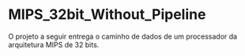 # MIPS_32bit_Without_Pipeline
O projeto a seguir entrega o caminho de dados de um processador da arquitetura MIPS de 32 bits.
